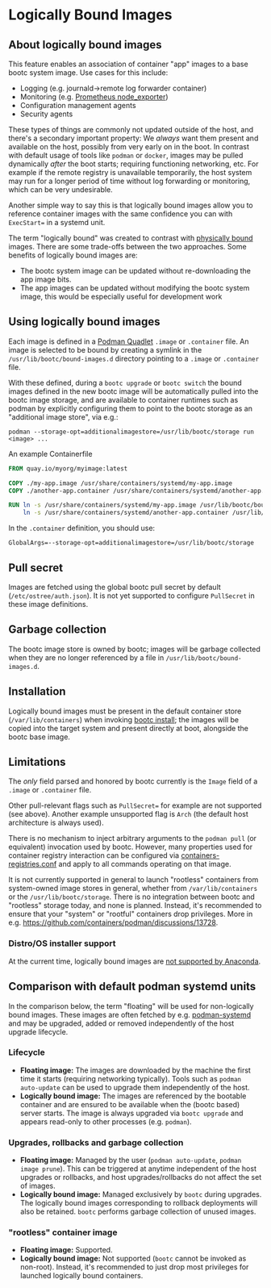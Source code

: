 # Logically Bound Images

## About logically bound images

This feature enables an association of container "app" images to a base bootc system image. Use cases for this include:

- Logging (e.g. journald->remote log forwarder container)
- Monitoring (e.g. [Prometheus node_exporter](https://github.com/prometheus/node_exporter))
- Configuration management agents
- Security agents

These types of things are commonly not updated outside of the host, and there's a secondary important property: We *always* want them present and available on the host, possibly from very early on in the boot. In contrast with default usage of tools like `podman` or `docker`, images may be pulled dynamically *after* the boot starts; requiring functioning networking, etc. For example if the remote registry is unavailable temporarily, the host system may run for a longer period of time without log forwarding or monitoring, which can be very undesirable.

Another simple way to say this is that logically bound images allow you to reference container images with the same confidence you can with `ExecStart=` in a systemd unit.

The term "logically bound" was created to contrast with [physically bound](https://github.com/containers/bootc/issues/644) images. There are some trade-offs between the two approaches. Some benefits of logically bound images are:

- The bootc system image can be updated without re-downloading the app image bits.
- The app images can be updated without modifying the bootc system image, this would be especially useful for development work

## Using logically bound images

Each image is defined in a [Podman Quadlet](https://docs.podman.io/en/latest/markdown/podman-systemd.unit.5.html) `.image` or `.container` file. An image is selected to be bound by creating a symlink in the `/usr/lib/bootc/bound-images.d` directory pointing to a `.image` or `.container` file. 

With these defined, during a `bootc upgrade` or `bootc switch` the bound images defined in the new bootc image will be automatically pulled into the bootc image storage, and are available to container runtimes such as podman by explicitly configuring them to point to the bootc storage as an "additional image store", via e.g.:

`podman --storage-opt=additionalimagestore=/usr/lib/bootc/storage run <image> ...`

An example Containerfile

```Dockerfile
FROM quay.io/myorg/myimage:latest

COPY ./my-app.image /usr/share/containers/systemd/my-app.image
COPY ./another-app.container /usr/share/containers/systemd/another-app.container

RUN ln -s /usr/share/containers/systemd/my-app.image /usr/lib/bootc/bound-images.d/my-app.image && \
    ln -s /usr/share/containers/systemd/another-app.container /usr/lib/bootc/bound-images.d/another-app.container
```

In the `.container` definition, you should use:

```
GlobalArgs=--storage-opt=additionalimagestore=/usr/lib/bootc/storage
```

## Pull secret

Images are fetched using the global bootc pull secret by default (`/etc/ostree/auth.json`). It is not yet supported to configure `PullSecret` in these image definitions.

## Garbage collection

The bootc image store is owned by bootc; images will be garbage collected when they are no longer referenced
by a file in `/usr/lib/bootc/bound-images.d`.

## Installation

Logically bound images must be present in the default container store (`/var/lib/containers`) when invoking
[bootc install](bootc-install.md); the images will be copied into the target system and present
directly at boot, alongside the bootc base image.

## Limitations

The *only* field parsed and honored by bootc currently is the `Image` field of a `.image` or `.container` file.

Other pull-relevant flags such as `PullSecret=` for example are not supported (see above).
Another example unsupported flag is `Arch` (the default host architecture is always used).

There is no mechanism to inject arbitrary arguments to the `podman pull` (or equivalent)
invocation used by bootc. However, many properties used for container registry interaction
can be configured via [containers-registries.conf](https://github.com/containers/image/blob/main/docs/containers-registries.conf.5.md)
and apply to all commands operating on that image.

It is not currently supported in general to launch "rootless" containers from system-owned
image stores in general, whether from `/var/lib/containers` or the `/usr/lib/bootc/storage`.
There is no integration between bootc and "rootless" storage today, and none is planned.
Instead, it's recommended to ensure that your "system" or "rootful" containers drop
privileges. More in e.g. <https://github.com/containers/podman/discussions/13728>.

### Distro/OS installer support

At the current time, logically bound images are [not supported by Anaconda](https://github.com/rhinstaller/anaconda/discussions/5197).

## Comparison with default podman systemd units

In the comparison below, the term "floating" will be used for non-logically bound images. These images are often fetched by e.g. [podman-systemd](https://docs.podman.io/en/latest/markdown/podman-systemd.unit.5.html) and may be upgraded, added or removed independently of the host upgrade lifecycle.

### Lifecycle

- **Floating image:** The images are downloaded by the machine the first time it starts (requiring networking typically). Tools such as `podman auto-update` can be used to upgrade them independently of the host.
- **Logically bound image:** The images are referenced by the bootable container and are ensured to be available when the (bootc based) server starts. The image is always upgraded via `bootc upgrade` and appears read-only to other processes (e.g. `podman`).

### Upgrades, rollbacks and garbage collection

- **Floating image:** Managed by the user (`podman auto-update`, `podman image prune`). This can be triggered at anytime independent of the host upgrades or rollbacks, and host upgrades/rollbacks do not affect the set of images.
- **Logically bound image:** Managed exclusively by `bootc` during upgrades. The logically bound images corresponding to rollback deployments will also be retained. `bootc` performs garbage collection of unused images.

### "rootless" container image

- **Floating image:** Supported.
- **Logically bound image:** Not supported (`bootc` cannot be invoked as non-root). Instead, it's recommended to just drop most privileges for launched logically bound containers.
